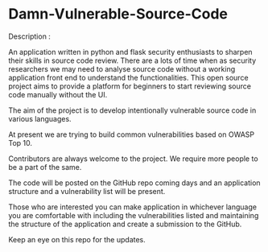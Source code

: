 # Damn-Vulnerable-Source-Code

Description :

An application written in python and flask security enthusiasts to sharpen their skills in source code review. There are a lots of time when as security researchers we may need to analyse source code without a working application front end to understand the functionalities. This open source project aims to provide a platform for beginners to start reviewing source code manually without the UI.

The aim of the project is to develop intentionally vulnerable source code in various languages.

At present we are trying to build common vulnerabilities based on OWASP Top 10.

Contributors are always welcome to the project. We require more people to be a part of the same.

The code will be posted on the GitHub repo coming days and an application structure and a vulnerability list will be present.

Those who are interested you can make application in whichever language you are comfortable with including the vulnerabilities listed and maintaining the structure of the application and create a submission to the GitHub.

Keep an eye on this repo for the updates.

